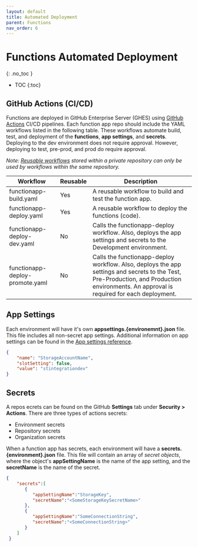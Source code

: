 ```yaml
---
layout: default
title: Automated Deployment
parent: Functions
nav_order: 6
---
```


# Functions Automated Deployment
{: .no_toc }

- TOC
{:toc}

## GitHub Actions (CI/CD)

Functions are deployed in GitHub Enterprise Server (GHES) using 
[GitHub Actions](https://docs.github.com/en/actions/learn-github-actions/understanding-github-actions)
CI/CD pipelines. 
Each function app repo should include the YAML workflows listed in the following 
table. These workflows automate build, test, and deployment of the 
**functions**, **app settings**, and **secrets**. Deploying to the dev 
environment does not require approval. However, deploying to test, pre-prod, 
and prod do require approval.

_Note: 
[Reusable workflows](https://docs.github.com/en/actions/using-workflows/reusing-workflows) 
stored within a private repository can only be used by workflows within the same repository._

| Workflow                          | Reusable  | Description |
| --------------------------------- | --------- | ------ |
| functionapp-build.yaml            | Yes       | A reusable workflow to build and test the function app. | 
| functionapp-deploy.yaml           | Yes       | A reusable workflow to deploy the functions (code). | 
| functionapp-deploy-dev.yaml       | No        | Calls the functionapp-deploy workflow. Also, deploys the app settings and secrets to the Development environment. |
| functionapp-deploy-promote.yaml   | No        | Calls the functionapp-deploy workflow. Also, deploys the app settings and secrets to the Test, Pre-Production, and Production environments. An approval is required for each deployment. |

## App Settings

Each environment will have it's own **appsettings.{environemnt}.json** file. 
This file includes all non-secret app settings. Additional information on 
app settings can be found in the 
[App settings reference](https://learn.microsoft.com/en-us/azure/azure-functions/functions-app-settings).

``` json
{
    "name": "StorageAccountName",
    "slotSetting": false,
    "value": "stintegrationdev"
}
```

## Secrets

A repos ecrets can be found on the GitHub **Settings** tab 
under **Security > Actions**. There are three types of actions secrets:

- Environment secrets
- Repository secrets
- Organization secrets

When a function app has secrets, each environment will have a 
**secrets.{environment}.json** file. This file will contain an array of 
_secret objects_, where the object's **appSettingName** is the name 
of the app setting, and the **secretName** is the name of the secret.

``` json
{
    "secrets":[
       {
          "appSettingName":"StorageKey",
          "secretName":"<SomeStorageKeySecretName>"
       },
       {
          "appSettingName":"SomeConnectionString",
          "secretName":"<SomeConnectionString>"
       }
    ]
 }
```

